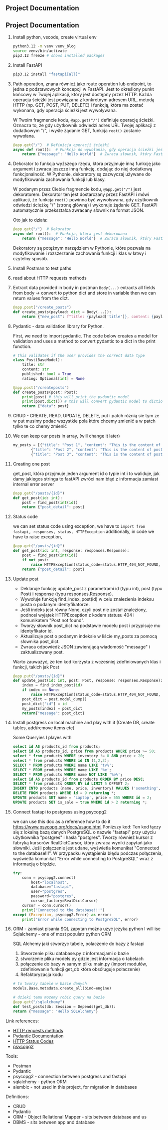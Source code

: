 ## Project Documentation

## Project Documentation

1. Install python, vscode, create virtual env

    ```bash
    python3.12 -m venv venv_blog
    source venv/bin/activate
    pip3.12 freeze # shows installed packages
    ```

2. Install FastAPI

    ```bash
    pip3.12 install "fastapi[all]"
    ```

3. Path operation, znana również jako route operation lub endpoint, to jedna z podstawowych koncepcji w FastAPI. Jest to określony punkt końcowy w Twojej aplikacji, który jest dostępny przez HTTP. Każda operacja ścieżki jest powiązana z konkretnym adresem URL, metodą HTTP (np. GET, POST, PUT, DELETE) i funkcją, która ma zostać wykonana, gdy operacja ścieżki jest wywoływana.

    W Twoim fragmencie kodu, `@app.get("/")` definiuje operację ścieżki. Oznacza to, że gdy użytkownik odwiedzi adres URL Twojej aplikacji z dodatkowym "/", i wyśle żądanie GET, funkcja `root()` zostanie wywołana.

    ```python
    @app.get("/")  # Definicja operacji ścieżki
    async def root():  # Funkcja do wywołania, gdy operacja ścieżki jest wywoływana
        return {"message": "Hello World"}  # Zwraca słownik, który FastAPI automatycznie przekształca na JSON
    ```

4. Dekorator to funkcja wyższego rzędu, która przyjmuje inną funkcję jako argument i zwraca jeszcze inną funkcję, dodając do niej dodatkową funkcjonalność. W Pythonie, dekoratory są zazwyczaj używane do modyfikowania zachowania funkcji lub klasy.

    W podanym przez Ciebie fragmencie kodu, `@app.get("/")` jest dekoratorem. Dekorator ten jest dostarczany przez FastAPI i mówi aplikacji, że funkcja `root()` powinna być wywoływana, gdy użytkownik odwiedzi ścieżkę "/" (stronę główną) i wykonuje żądanie GET. FastAPI automatycznie przekształca zwracany słownik na format JSON.

    Oto jak to działa:

    ```python
    @app.get("/")  # Dekorator
    async def root():  # Funkcja, która jest dekorowana
        return {"message": "Hello World"}  # Zwraca słownik, który FastAPI automatycznie przekształca na JSON
    ```

    Dekoratory są potężnym narzędziem w Pythonie, które pozwala na modyfikowanie i rozszerzanie zachowania funkcji i klas w łatwy i czytelny sposób.

5. Install Postman to test paths
6. read about HTTP requests methods

7. Extract data provided in body in postman
    `Body(...)` extracts all fields from body -> convert to python dict and store in variable
    then we can return values from the dict.

    ```python
    @app.post("/create_posts")
    def create_posts(payload: dict = Body(...)):
        return {"new_post": f"title: {payload['title']}, content: {payload['content']}"}
    ```

9. Pydantic - data validation library for Python.

    First, we need to import pydantic. The code below creates a model for validation and uses a method to convert pydantic to a dict in the print function.

    ```python
    # this validates if the user provides the correct data type
    class Post(BaseModel):
        title: str
        content: str
        published: bool = True
        rating: Optional[int] = None

    @app.post("/createposts")
    def create_posts(post: Post):
        print(post) # this will print the pydantic model
        print(post.dict()) # this will convert pydantic model to dictionary
        return {"data": post}
    ```
10. CRUD - CREATE, READ, UPDATE, DELETE, 
    put i patch różnią sie tym ze w put musimy podac wszystkie pola które chcemy zmienić a w patch tylko te co chemy zmienić

11. We can keep our posts in array, (will change it later)

    ```python
    my_posts = [{"title": "Post 1", "content": "This is the content of post 1", "published": True, "rating": 5},
            {"title": "Post 2", "content": "This is the content of post 2", "published": False, "rating": 4},
            {"title": "Post 3", "content": "This is the content of post 3", "published": True, "rating": 3}]
    ```
12. Creating one post

    get_post, która przyjmuje jeden argument id o typie int i to waliduje, jak damy jakiegos stringa to fastAPI zwróci nam błąd z informacja zamiast internal error server

    ```python
    @app.get("/posts/{id}")
    def get_post(id: int):
        post = find_post(int(id))
        return {"post_detail": post}
    ```
13. Status code

    we can set status code using exception, we have to `import from fastapi, responses, status, HTTPException` additionally, in code we have to raise exception,  

    ```python
    @app.get("/posts/{id}")
    def get_post(id: int, response: responses.Response):
        post = find_post(int(id))
        if not post:
            raise HTTPException(status_code=status.HTTP_404_NOT_FOUND, detail="Post not found")
        return {"post_detail": post}

14. Update post

    - Deklaruje funkcję update_post z parametrami id (typu int), post (typu Post) i response (typu responses.Response).
    - Wywołuje funkcję find_index_post(id) w celu znalezienia indeksu posta o podanym identyfikatorze.
    - Jeśli indeks jest równy None, czyli post nie został znaleziony, podnosi wyjątek HTTPException z kodem statusu 404 i komunikatem "Post not found".
    - Tworzy słownik post_dict na podstawie modelu post i przypisuje mu identyfikator id.
    - Aktualizuje post o podanym indeksie w liście my_posts za pomocą słownika post_dict.
    - Zwraca odpowiedź JSON zawierającą wiadomość "message" i zaktualizowany post.
  
    Warto zauważyć, że ten kod korzysta z wcześniej zdefiniowanych klas i funkcji, takich jak Post

    ```python
    @app.put("/posts/{id}")
    def update_post(id: int, post: Post, response: responses.Response):
        index = find_index_post(id)
        if index == None:
            raise HTTPException(status_code=status.HTTP_404_NOT_FOUND, detail="Post not found")
        post_dict = post.model_dump()
        post_dict["id"] = id
        my_posts[index] = post_dict
        return{"message": post_dict}
    ```
15. Install postgress on local machine and play with it (Create DB, create tables, add/remove items etc)

    Some Queryies I playes with
    ```sql
    select id AS products_id from products;
    select id AS products_id, price from products WHERE price >= 50;
    select * from products WHERE inventory != 0 AND price > 20;
    select * from products WHERE id IN (1,2,3);
    SELECT * FROM products WHERE name LIKE 'tv%';
    SELECT * FROM products WHERE name LIKE '%e';
    SELECT * FROM products WHERE name NOT LIKE '%e%';
    select id AS products_id from products ORDER BY price DESC;
    SELECT * from products ORDER BY id LIMIT 5 OFFSET 2;
    INSERT INTO products (name, price, inventory) VALUES ('something', 4, 100) returning *;
    DELETE FROM products WHERE id = 9 returning *;
    UPDATE products SET name = 'Laptop', price = 555 WHERE id = 2;
    UPDATE products SET is_sale = true WHERE id > 2 returning *;
    ```
16. Connect fastapi to postgress using psycopg2

    we can use this doc as a reference how to do it https://www.psycopg.org/docs/usage.html
    Poniższy kod:
    Ten kod łączy się z lokalną bazą danych PostgreSQL o nazwie "fastapi" przy użyciu użytkownika "postgres" i hasła "postgres". Tworzy również kursor z fabryką kursorów RealDictCursor, który zwraca wyniki zapytań jako słowniki. Jeśli połączenie jest udane, wyświetla komunikat "Connected to the database!!!". W przypadku wystąpienia błędu podczas połączenia, wyświetla komunikat "Error while connecting to PostgreSQL" wraz z informacją o błędzie.

    ```python
    try:
        conn = psycopg2.connect(
            host="localhost",
            database="fastapi",
            user="postgres",
            password="postgres",
            cursor_factory=RealDictCursor)
        cursor = conn.cursor()
        print("Connected to the database!!!")
    except (Exception, psycopg2.Error) as error:
        print("Error while connecting to PostgreSQL", error)
    ```
17. ORM - zamiast pisania SQL zapytan można uzyć jezyka python
    I will ise Sqlalchemy - one of most populatr python ORM

    SQL Alchemy jaki stworzyc tabele, polaczenie do bazy z fastapi
    1. Stworzenie pliku database.py z informacjami o bazie
    2.  stworzenie pliku models.py gdzie jest informacja o tabelach
    3.  połączenie do bazy w samym pliku main.py (import modułów, zdefiniowanie funkcji get_db która obsóługuje połaczenie)
    4.  Refaktoryzacja kodu

    ```python
    # to tworzy tabele w bazie danych
    models.Base.metadata.create_all(bind=engine)

    # dzieki temu mozemy robic query na bazie
    @app.get("/sqlalchemy")
    def test_posts(db: Session = Depends(get_db)):
    return {"message": "Hello SQLAlchemy"} 
    ```

Link references:
- [HTTP requests methods](https://developer.mozilla.org/en-US/docs/Web/HTTP/Methods)
- [Pydantic Documentation](https://docs.pydantic.dev/latest/)
- [HTTP Status Codes](https://developer.mozilla.org/en-US/docs/Web/HTTP/Status)
- [psycopg2](https://pypi.org/project/psycopg2/)

Tools:
- Postman
- Pydantic
- psycopg2 - connection between postgress and fastapi
- sqlalchemy - python ORM
- alembic - not used in this project, for migration in databases

Definitions:
- CRUD
- Pydantic
- ORM - Object Reliational Mapper - sits between database and us 
- DBMS - sits between app and database
